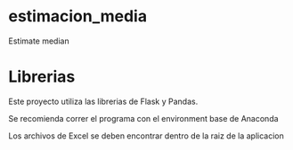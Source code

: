 # estimacion_media
Estimate median

# Librerias
<p>Este proyecto utiliza las librerias de Flask y Pandas. </p>
<p>Se recomienda correr el programa con el environment base de Anaconda </p>

<p>Los archivos de Excel se deben encontrar dentro de la raiz de la aplicacion</p>
